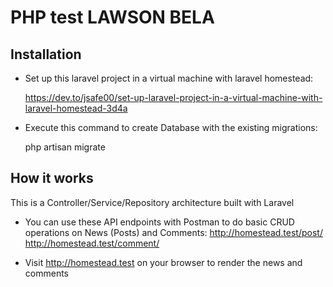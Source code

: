 # PHP test LAWSON BELA

## Installation

  - Set up this laravel project in a virtual machine with laravel homestead:

  	https://dev.to/jsafe00/set-up-laravel-project-in-a-virtual-machine-with-laravel-homestead-3d4a
  	
  - Execute this command to create Database with the existing migrations: 

  	php artisan migrate
 
## How it works

  This is a Controller/Service/Repository architecture built with Laravel

  - You can use these API endpoints with Postman to do basic CRUD operations on News (Posts) and Comments:
  http://homestead.test/post/
  http://homestead.test/comment/

  - Visit http://homestead.test on your browser to render the news and comments